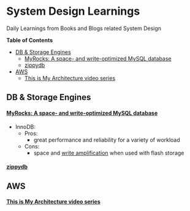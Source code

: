 
System Design Learnings
=======================
Daily Learnings from Books and Blogs related System Design
<!-- START doctoc generated TOC please keep comment here to allow auto update -->
<!-- DON'T EDIT THIS SECTION, INSTEAD RE-RUN doctoc TO UPDATE -->
**Table of Contents**

- [DB & Storage Engines](#db--storage-engines)
    - [MyRocks: A space- and write-optimized MySQL database](#myrocks-a-space--and-write-optimized-mysql-database)
    - [zippydb](#zippydb)
- [AWS](#aws)
    - [This is My Architecture video series](#this-is-my-architecture-video-series)

<!-- END doctoc generated TOC please keep comment here to allow auto update -->


## DB & Storage Engines
#### [MyRocks: A space- and write-optimized MySQL database](https://engineering.fb.com/2016/08/31/core-data/myrocks-a-space-and-write-optimized-mysql-database/)
  * InnoDB: 
    * Pros: 
      - great performance and reliability for a variety of workload
    * Cons: 
      - space and [write amplification](https://www.ontrack.com/en-us/blog/what-is-write-amplification-wa-and-how-does-it-effect-ssds) when used with flash storage
#### [zippydb](https://engineering.fb.com/2021/08/06/core-data/zippydb/)
## AWS
#### [This is My Architecture video series](https://go.aws/3lcQkTm)
  
   

